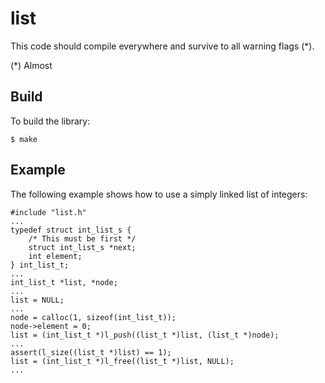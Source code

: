 list
====

This code should compile everywhere and survive to all warning flags (*).

(*) Almost

## Build ##

To build the library:

	$ make

## Example ##

The following example shows how to use a simply linked list of integers:

	#include "list.h"
	...
	typedef struct int_list_s {
		/* This must be first */
		struct int_list_s *next;
		int element;
	} int_list_t;
	...
	int_list_t *list, *node;
	...
	list = NULL;
	...
	node = calloc(1, sizeof(int_list_t));
	node->element = 0;
	list = (int_list_t *)l_push((list_t *)list, (list_t *)node);
	...
	assert(l_size((list_t *)list) == 1);
	list = (int_list_t *)l_free((list_t *)list, NULL);
	...
